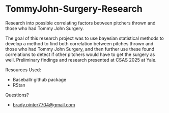 # TommyJohn-Surgery-Research
Research into possible correlating factors between pitchers thrown and those who had Tommy John Surgery.

The goal of this research project was to use bayesian statistical methods to develop a method to find both correlation between pitches thrown and those who had Tommy John Surgery, and then further use these found correlations to detect if other pitchers would have to get the surgery as well. Preliminary findings and research presented at CSAS 2025 at Yale.

Resources Used:
* Baseballr github package
* RStan

Questions? 
* brady.pinter7704@gmail.com
